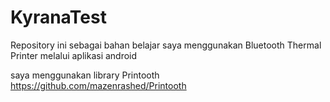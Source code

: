 # KyranaTest
Repository ini sebagai bahan belajar saya menggunakan Bluetooth Thermal Printer melalui aplikasi android

saya menggunakan library Printooth https://github.com/mazenrashed/Printooth
